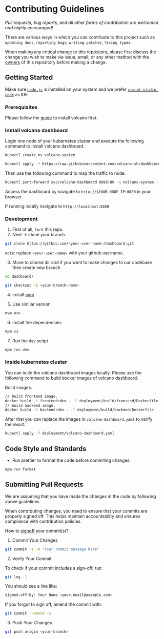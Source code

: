 # Contributing Guidelines

_Pull requests, bug reports, and all other forms of contribution are welcomed and highly encouraged!_

There are various ways in which you can contribute to this project such as `updating docs`, `reporting bugs`, `writing patches`, `fixing typos`.

When making any critical change to this repository, please first discuss the change you wish to make via issue, email, or any other method with the [owners](https://github.com/volcano-sh/dashboard/blob/main/OWNERS) of this repository before making a change.

## Getting Started

Make sure [`node.js`](https://nodejs.org/en/download) is installed on your system and we prefer [`visual-studio-code`](https://code.visualstudio.com/download) as IDE.

### Prerequisites

Please follow the [guide](https://github.com/volcano-sh/volcano#quick-start-guide) to install volcano first.

### Install volcano dashboard

Login one node of your kubernetes cluster and execute the following command to install volcano dashboard.

```bash
kubectl create ns volcano-system

kubectl apply -f https://raw.githubusercontent.com/volcano-sh/dashboard/main/deployment/volcano-dashboard.yaml
```

Then use the following command to map the traffic to node.

```bash
kubectl port-forward svc/volcano-dashboard 8080:80 -n volcano-system --address 0.0.0.0
```

Access the dashboard by navigate to `http://$YOUR_NODE_IP:8080` in your browser.

If running locally navigate to `http://localhost:8080`

### Development

1. First of all, `fork` this repo.
2. Next -> clone your branch.

```bash
git clone https://github.com/<your-user-name>/dashboard.git
```

`note`: replace `<your-user-name>` with your github username.

3. Move to cloned dir and if you want to make changes to our codebase then create new branch

```bash
cd dashboard/

git checkout -b <your-branch-name>
```

4. Install [nvm](https://github.com/nvm-sh/nvm?tab=readme-ov-file#install--update-script)

5. Use similar version

```bash
nvm use
```

6. Install the dependencies

```bash
npm ci
```

7. Run the `dev` script

```bash
npm run dev
```

### Inside kubernetes cluster

You can build the volcano dashboard images locally. Please use the following command to build docker images of volcano dashboard.

Build images.

```bash
// build frontend image.
docker build -t frontend:dev . -f deployment/build/frontend/Dockerfile
// build backend image.
docker build -t backend:dev . -f deployment/build/backend/Dockerfile
```

After that you can replace the images in `volcano-dashboard.yaml` to verify the result.

```bash
kubectl apply -f deployment/volcano-dashboard.yaml
```

## Code Style and Standards

- Run prettier to format the code before commiting changes:

```bash
npm run format
```

## Submitting Pull Requests

We are assuming that you have made the changes in the code by following above guidelines.

When contributing changes, you need to ensure that your commits are properly signed off. This helps maintain accountability and ensures compliance with contribution policies.

How to [signoff](https://git-scm.com/docs/git-commit#Documentation/git-commit.txt--s) your commit(s)?

1. Commit Your Changes

```bash
git commit -s -m "Your commit message here"
```

2. Verify Your Commit

To check if your commit includes a sign-off, run:

```bash
git log -1
```

You should see a line like:

```bash
Signed-off-by: Your Name <your.email@example.com>
```

If you forgot to sign off, amend the commit with:

```bash
git commit --amend -s
```

3. Push Your Changes

```bash
git push origin <your-branch>
```
